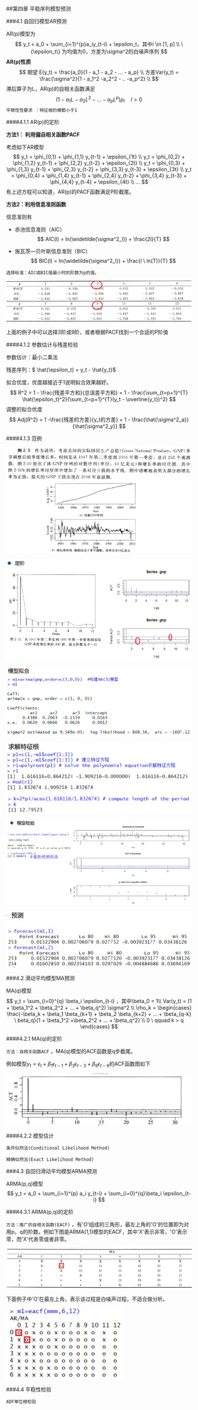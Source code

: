 ##第四章 平稳序列模型预测

###4.1 自回归模型AR预测

AR(p)模型为
$$
y_t = a_0 + \sum_{i=1}^{p}a_iy_{t-i} + \epsilon_t，其中i \in [1, p] \\
\{\epsilon_t\} 为均值为0，方差为\sigma^2的白噪声序列
$$
**AR(p)性质**
$$
期望 E(y_t)  = \frac{a_0}{1 - a_1 - a_2 - ... - a_p} \\
方差Var(y_t) = \frac{\sigma^2}{1 - a_1^2 -a_2^2 - .. -a_p^2} \\
$$
滞后算子为L，AR(p)的自相关函数满足
$$
(1 - a_1 L - a_2 L^2 - ... - a_p L^p) \rho_l \quad l \gt 0 
$$
`平稳性性要求 ：特征根的模都小于1`

####4.1.1 AR(p)的定阶

**方法1： 利用偏自相关函数PACF**

考虑如下AR模型
$$
y_t = \phi_{0,1} + \phi_{1,1} y_{t-1} + \epsilon_{1t} \\
y_t = \phi_{0,2} + \phi_{1,2} y_{t-1} + \phi_{2,2} y_{t-2} + \epsilon_{2t} \\
y_t = \phi_{0,3} + \phi_{1,3} y_{t-1} + \phi_{2,3} y_{t-2} + \phi_{3,3} y_{t-3} + \epsilon_{3t} \\
y_t = \phi_{0,4} + \phi_{1,4} y_{t-1} + \phi_{2,4} y_{t-2} + \phi_{3,4} y_{t-3} + \phi_{4,4} y_{t-4} + \epsilon_{4t} \\
...
$$
有上述方程可以知道，AR(p)的PACF函数满足P阶截尾。

**方法2：利用信息准则函数**

信息准则有

- 赤池信息准则（AIC） 
  $$
  AIC(l) = ln(\widetilde{\sigma^2_l}) + \frac{2l}{T}
  $$

- 施瓦茨—贝叶斯信息准则（BIC） 
  $$
  BIC(l) = ln(\widetilde{\sigma^2_l}) + \frac{l \ ln(T)}{T}
  $$



`选择标准：AIC或BIC值最小时的阶数为p的值。`

![AIC_BIC_ex](imgs/AIC_BIC_ex.png)

上面的例子中可以选择3阶或9阶，或者根据PACF找到一个合适的P阶值

####4.1.2 参数估计与残差检验

参数估计：最小二乘法

残差序列：$ \hat{\epsilon_t} = y_t - \hat{y_t}$

拟合优度，优度越接近于1说明拟合效果越好。
$$
R^2 = 1 - \frac{残差平方和}{总误差平方和} = 1 - \frac{\sum_{t=p+1}^{T} \hat{\epsilon_t}^2}{\sum_{t=p+1}^{T}(y_t - \overline{y_t})^2}
$$
调整的拟合优度
$$
Adj(R^2) = 1 -\frac{残差的方差}{y_t的方差} = 1 - \frac{\hat{\sigma^2_a}}{\hat{\sigma^2_y}}
$$

####4.1.3 范例

![AR_EX](imgs/AR_EX.png)

![AR_EX2](imgs/AR_EX2.png)

![AR_EX3](imgs/AR_EX3.png)

![AR_EX4](imgs/AR_EX4.png)

![AR_EX5](imgs/AR_EX5.png)

![AR_EX6](imgs/AR_EX6.png)

###4.2 滑动平均模型MA预测

MA(q)模型
$$
y_t = \sum_{i=0}^{q} \beta_i \epsilon_{t-i} ，其中\beta_0 = 1\\
Var(y_t) = (1 + \beta_1^2 + \beta_2^2 + ... + \beta_q^2) \sigma^2 \\
\rho_k = 
\begin{cases}
\frac{-\beta_k + \beta_1 \beta_{k+1} + \beta_2 \beta_{k+2} + ... + \beta_{q-k} \ beta_q}{1 + \beta_1^2 +\beta_2^2 + ... + \beta_q^2} \\
0 \ qquad k > q
\end{cases}
$$

####4.2.1 MA(q)的定阶

`方法：自相关函数ACF` ，MA(q)模型的ACF函数是q步截尾。

例如模型$y_t = \epsilon_t + \beta_1 \epsilon_{t-1}+ \beta_3 \epsilon_{t-3} + \beta_9 \epsilon_{t-9}$的ACF函数图如下

![MA_q](imgs/MA_q.png)

####4.2.2 模型估计

`条件似然法(Conditional Likelihood Method)` 



`精确似然法(Exact Likelihood Method)`



###4.3 自回归滑动平均模型ARMA预测

ARMA(p,q)模型
$$
y_t = a_0 + \sum_{i=1}^{p} a_i y_{t-i} + \sum_{i=0}^{q}\beta_i \epsilon_{t-i}
$$

####4.3.1 ARMA(p,q)的定阶

`方法：推广的自相关函数(EACF)` ，有'O'组成的三角形，最左上角的'O'的位置即为对用p，q的阶数。例如下图是ARMA(1,1)模型的EACF，其中'X'表示非零，'O'表示零，而'X'代表零或者非零。

![ARMA_1_1](imgs/ARMA_1_1.png)

下面例子中'O'在最左上角，表示该过程是白噪声过程，不适合做分析。

![ARMA_6_12](imgs/ARMA_6_12.png)



###4.4 平稳性检验

`ADF单位根检验` 














